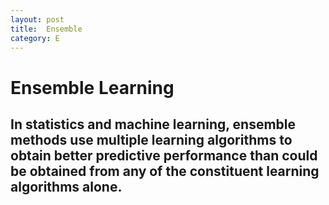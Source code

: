 ```yaml
---
layout: post
title:  Ensemble
category: E
---
```


# Ensemble Learning
## In statistics and machine learning, ensemble methods use multiple learning algorithms to obtain better predictive performance than could be obtained from any of the constituent learning algorithms alone. 
